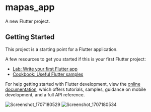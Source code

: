 # mapas_app

A new Flutter project.

## Getting Started

This project is a starting point for a Flutter application.

A few resources to get you started if this is your first Flutter project:

- [Lab: Write your first Flutter app](https://docs.flutter.dev/get-started/codelab)
- [Cookbook: Useful Flutter samples](https://docs.flutter.dev/cookbook)

For help getting started with Flutter development, view the
[online documentation](https://docs.flutter.dev/), which offers tutorials,
samples, guidance on mobile development, and a full API reference.


![Screenshot_1707180529](https://github.com/albinrk10/MapsApp/assets/79820950/f38a6ed2-c974-4cce-92d4-231719fadf3d)
![Screenshot_1707180534](https://github.com/albinrk10/MapsApp/assets/79820950/056b0462-6a6b-4aed-9246-d62de4857ed7)
